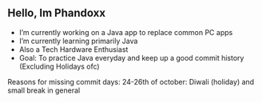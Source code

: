 ## Hello, Im Phandoxx
- I’m currently working on a Java app to replace common PC apps
- I’m currently learning primarily Java
- Also a Tech Hardware Enthusiast
- Goal: To practice Java everyday and keep up a good commit history (Excluding Holidays ofc)

Reasons for missing commit days:
24-26th of october: Diwali (holiday) and small break in general
